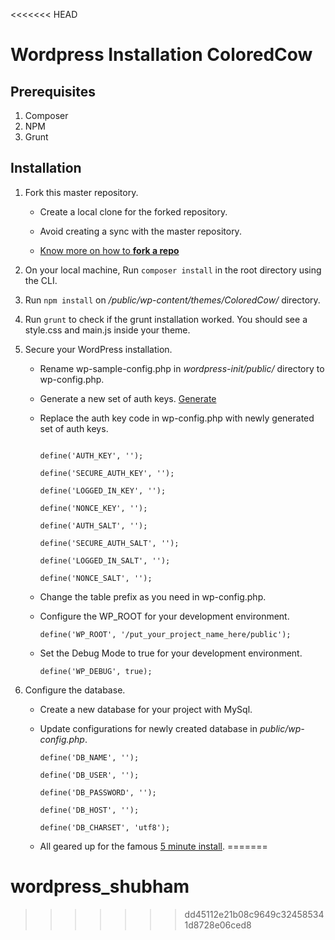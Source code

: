 <<<<<<< HEAD
# Wordpress Installation ColoredCow

## Prerequisites

1. Composer
2. NPM
3. Grunt

## Installation

1. Fork this master repository.

   * Create a local clone for the forked repository.

   * Avoid creating a sync with the master repository.

   * [Know more on how to **fork a repo**](https://help.github.com/articles/fork-a-repo/)

2. On your local machine, Run `composer install` in the root directory using the CLI.

3. Run `npm install` on */public/wp-content/themes/ColoredCow/* directory.

4. Run `grunt` to check if the grunt installation worked. You should see a style.css and main.js inside your theme. 

5. Secure your WordPress installation.

   * Rename wp-sample-config.php in *wordpress-init/public/* directory to wp-config.php.

   * Generate a new set of auth keys. [Generate](https://api.wordpress.org/secret-key/1.1/salt/)

   * Replace the auth key code in wp-config.php with newly generated set of auth keys.
      ```
  
      define('AUTH_KEY', '');
  
      define('SECURE_AUTH_KEY', '');
  
      define('LOGGED_IN_KEY', '');
  
      define('NONCE_KEY', '');
  
      define('AUTH_SALT', '');
  
      define('SECURE_AUTH_SALT', '');
  
      define('LOGGED_IN_SALT', '');
  
      define('NONCE_SALT', '');
  
      ```

   * Change the table prefix as you need in wp-config.php.
   
   * Configure the WP_ROOT for your development environment.
      ```
      define('WP_ROOT', '/put_your_project_name_here/public');
      
      ```
   
   * Set the Debug Mode to true for your development environment.
      ```
      define('WP_DEBUG', true);
      
      ```

6. Configure the database.

   * Create a new database for your project with MySql.

   * Update configurations for newly created database in *public/wp-config.php*.
      ```
      define('DB_NAME', '');
      
      define('DB_USER', '');
      
      define('DB_PASSWORD', '');
      
      define('DB_HOST', '');
      
      define('DB_CHARSET', 'utf8');
      
      ```

   * All geared up for the famous [5 minute install](https://codex.wordpress.org/Installing_WordPress). 
=======
# wordpress_shubham
>>>>>>> dd45112e21b08c9649c324585341d8728e06ced8
